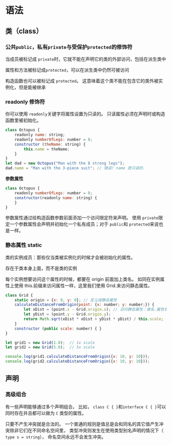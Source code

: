 # 语法

## 类（class）

### 公共`public`，私有`private`与受保护`protected`的修饰符

当成员被标记成 `private`时，它就不能在声明它的类的外部访问，包括在派生类中

属性和方法被标记成`protected`，可以在派生类中仍然可被访问

构造函数也可以被标记成 `protected`。 这意味着这个类不能在包含它的类外被实例化，但是能被继承

### readonly 修饰符

你可以使用 `readonly`关键字将属性设置为只读的。 只读属性必须在声明时或构造函数里被初始化。

```js
class Octopus {
    readonly name: string;
    readonly numberOfLegs: number = 8;
    constructor (theName: string) {
        this.name = theName;
    }
}
let dad = new Octopus("Man with the 8 strong legs");
dad.name = "Man with the 3-piece suit"; // 错误! name 是只读的.
```

**参数属性**

```js
class Octopus {
    readonly numberOfLegs: number = 8;
    constructor(readonly name: string) {
    }
}
```

参数属性通过给构造函数参数前面添加一个访问限定符来声明。 使用 `private`限定一个参数属性会声明并初始化一个私有成员；对于 `public`和 `protected`来说也是一样。

### 静态属性 static

类的实例成员：那些仅当类被实例化的时候才会被初始化的属性。

存在于类本身上面，而不是类的实例

每个实例想要访问这个属性的时候，都要在 origin 前面加上类名。 如同在实例属性上使用 this.前缀来访问属性一样，这里我们使用 Grid.来访问静态属性。

```js
class Grid {
    static origin = {x: 0, y: 0}; // 定义成静态属性
    calculateDistanceFromOrigin(point: {x: number; y: number;}) {
        let xDist = (point.x - Grid.origin.x); // 访问静态属性：类名.属性名.x
        let yDist = (point.y - Grid.origin.y);
        return Math.sqrt(xDist * xDist + yDist * yDist) / this.scale;
    }
    constructor (public scale: number) { }
}

let grid1 = new Grid(1.0);  // 1x scale
let grid2 = new Grid(5.0);  // 5x scale

console.log(grid1.calculateDistanceFromOrigin({x: 10, y: 10}));
console.log(grid2.calculateDistanceFromOrigin({x: 10, y: 10}));
```

## 声明

### 高级组合

有一些声明能够通过多个声明组合。 比如， `class C { }`和`interface C { }`可以同时存在并且都可以做为 `C` 类型的属性。

只要不产生冲突就是合法的。 一个普通的规则是值总是会和同名的其它值产生冲突除非它们在不同命名空间里， 类型冲突则发生在使用类型别名声明的情况下（ `type s = string`）， 命名空间永远不会发生冲突。
